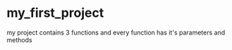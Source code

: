 # my_first_project
my project contains 3 functions and every function has it's parameters and methods
